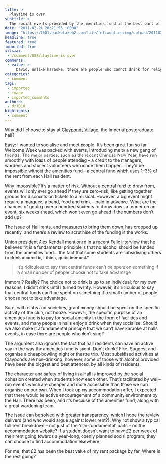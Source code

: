 ```yaml
---
title: >
  Playtime is over
subtitle: >
  The social events provided by the amenities fund is the best part of hall life. Why take it out of students’ hands?
date: "2011-02-24 20:21:55 +0000"
image: "https://f001.backblazeb2.com/file/felixonline/img/upload/201102242020-nm1010-claypond.jpg"
headline: true
featured: true
imported: true
aliases:
 - /comment/888/playtime-is-over
comments:
 - value: >
     David, unlike karaoke, there are people who cannot drink for religious reasons. This is the reason why Alex branded alcohol subsidisation immoral and unfortunately you seem to have missed it completely.
categories:
 - comment
tags:
 - imported
 - image
 - imported_comments
authors:
 - dr1010
highlights:
 - comment
---
```


Why did I choose to stay at [Clayponds Village](http://halls.imperial.ac.uk/clayponds/), the Imperial postgraduate hall?

Easy: I wanted to socialise and meet people. It’s been great fun so far. Welcome Week was packed with events, introducing me to a new gang of friends. The major parties, such as the recent Chinese New Year, have run smoothly with loads of people attending – a credit to the managers, wardens and student volunteers who made them happen. They’d be impossible without the amenities fund – a central fund which uses 1–3% of the rent from each Hall resident.

Why impossible? It’s a matter of risk. Without a central fund to draw from, events will only ever go ahead if they are zero–risk, like getting together groups for discounts on tickets to a musical. However, a big event might require a marquee, a band, food and drink – paid in advance. What are the chances of getting over a hundred students to throw down a tenner on an event, six weeks ahead, which won’t even go ahead if the numbers don’t add up?

The issue of Hall rents, and measures to bring them down, has cropped up recently, and there’s a review to scrutinise of the funding in the works.

Union president Alex Kendall mentioned in [a recent Felix interview](http://felixonline.co.uk/news/812/interview-with-president-alex-kendall/) that he believes “it is a fundamental principle is that no alcohol should be funded from the amenities fund... the fact that some students are subsidising others to drink alcohol is, I think, quite immoral.”

> It’s ridiculous to say that central funds can’t be spent on something if a small number of people choose not to take advantage

Immoral? Really? The choice not to drink is up to an individual; for my own reasons, I didn’t drink until I turned twenty. However, it’s ridiculous to say that central funds can’t be spent on something if a small number of people choose not to take advantage.

Sure, with clubs and societies, grant money should be spent on the specific activity of the club, not booze. However, the specific purpose of an amenities fund is to pay for social amenity in the form of facilities and events, and many people in halls enjoy a drink when they socialise. Should we also make it a fundamental principle that we can’t have karaoke at halls events, in case there are people who don’t sing?

The argument also ignores the fact that hall residents can have an active say in the way the amenities fund is spent. Don’t drink? Fine. Suggest and organise a cheap bowling night or theatre trip. Most subsidised activities at Clayponds are non–drinking; however, some of those with alcohol provided have been the biggest and best attended, by all kinds of residents.

The character and safety of living in a Hall is improved by the social cohesion created when students know each other. That’s facilitated by well–run events which are cheaper and more accessible than those we can organise on our own. When I took up my accommodation offer, I expected that there would be active encouragement of a community environment by the Hall. There has been, and it’s because of the amenities fund, along with a great wardening team.

The issue can be solved with greater transparency, which I hope the review delivers (and who would argue against lower rent?). Why not show a typical full rent breakdown – not just of the ‘non-fundamental’ parts – on the accommodation website? If a student doesn’t want to have £2 per week of their rent going towards a year–long, openly planned social program, they can choose to find accommodation elsewhere.

For me, that £2 has been the best value of my rent package by far. Where is the rest going?

